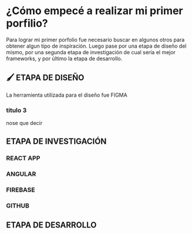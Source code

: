# ¿Cómo empecé a realizar mi primer porfilio?

Para lograr mi primer porfolio fue necesario buscar en algunos otros para obtener algun tipo de inspiración. Luego pase por una etapa de diseño del mismo, por una segunda etapa de investigación de cual sería el mejor frameworks, y por último la etapa de desarrollo.

## 🖌 ETAPA DE DISEÑO

La herramienta utilizada para el diseño fue FIGMA

### titulo 3

nose que decir

## ETAPA DE INVESTIGACIÓN

### REACT APP

### ANGULAR

### FIREBASE

### GITHUB

## ETAPA DE DESARROLLO

